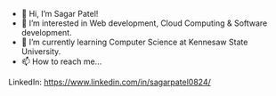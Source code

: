 - 👋 Hi, I’m Sagar Patel!
- 👀 I’m interested in Web development, Cloud Computing & Software development.
- 🌱 I’m currently learning Computer Science at Kennesaw State University.
- 📫 How to reach me...

LinkedIn: https://www.linkedin.com/in/sagarpatel0824/
